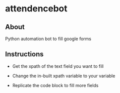 # attendencebot

## About

Python automation bot to fill google forms

## Instructions

- Get the xpath of the text field you want to fill

- Change the in-built xpath variable to your variable

- Replicate the code block to fill more fields
